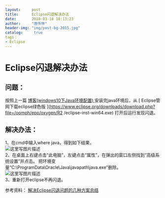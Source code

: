 ```yaml
---
layout:		post
title: 		Eclipse闪退解决办法
date: 		2018-03-18 18:13:23
author:		"唐传林"
header-img: "img/post-bg-2015.jpg"
catalog:	 true
tags：
- Eclipse
---
```

#  Eclipse闪退解决办法

##  问题：

按照上一篇 [ 博客(windows10下Java环境配置)
](http://blog.csdn.net/tang_chuanlin/article/details/79586667) 安装完java环境后，从 [
Eclipse管网下载eclipse绿色版
](https://www.eclipse.org/downloads/download.php?file=/oomph/epp/oxygen/R2
/eclipse-inst-win64.exe) 打开后运行发现闪退。

##  解决办法：

1、在cmd中输入where java，得到如下结果，  
![这里写图片描述](http://img-blog.csdn.net/2018031818091087?watermark/2/text/Ly9ibG9nLmNzZG4ubmV0L1RhbmdfQ2h1YW5saW4=/font/5a6L5L2T/fontsize/400/fill/I0JBQkFCMA==/dissolve/70)  
2、在桌面上右键点击“此电脑”，左键点击“属性”，在弹出的窗口左侧找到“高级系统设置”并点击。
把环境变量“C:\ProgramData\Oracle\Java\javapath\java.exe”删除。  
![这里写图片描述](http://img-blog.csdn.net/20180318181139571?watermark/2/text/Ly9ibG9nLmNzZG4ubmV0L1RhbmdfQ2h1YW5saW4=/font/5a6L5L2T/fontsize/400/fill/I0JBQkFCMA==/dissolve/70)  
3、重新打开eclipse不再闪退。

参考资料： [ 解决Eclipse闪退问题的几种方案总结
](http://blog.csdn.net/dingjing1994/article/details/52235570)


